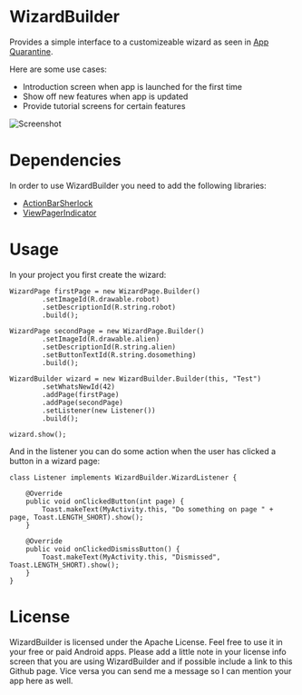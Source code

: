 WizardBuilder
=============

Provides a simple interface to a customizeable wizard as seen in <a href="https://play.google.com/store/apps/details?id=com.ramdroid.appquarantine" target="_blank">App Quarantine</a>.

Here are some use cases:

- Introduction screen when app is launched for the first time
- Show off new features when app is updated
- Provide tutorial screens for certain features

![Screenshot](https://github.com/ramdroid/WizardBuilder/raw/master/Screenshot.png "Example")

Dependencies
============

In order to use WizardBuilder you need to add the following libraries:

- <a href="http://actionbarsherlock.com/" target="_blank">ActionBarSherlock</a>
- <a href="http://viewpagerindicator.com/" target="_blank">ViewPagerIndicator</a>

Usage
=====

In your project you first create the wizard:

    WizardPage firstPage = new WizardPage.Builder()
            .setImageId(R.drawable.robot)
            .setDescriptionId(R.string.robot)
            .build();
    
    WizardPage secondPage = new WizardPage.Builder()
            .setImageId(R.drawable.alien)
            .setDescriptionId(R.string.alien)
            .setButtonTextId(R.string.dosomething)
            .build();
    
    WizardBuilder wizard = new WizardBuilder.Builder(this, "Test")
            .setWhatsNewId(42)
            .addPage(firstPage)
            .addPage(secondPage)
            .setListener(new Listener())
            .build();

    wizard.show();
    
And in the listener you can do some action when the user has clicked a button in a wizard page:
            
    class Listener implements WizardBuilder.WizardListener {

        @Override
        public void onClickedButton(int page) {
            Toast.makeText(MyActivity.this, "Do something on page " + page, Toast.LENGTH_SHORT).show();
        }

        @Override
        public void onClickedDismissButton() {
            Toast.makeText(MyActivity.this, "Dismissed", Toast.LENGTH_SHORT).show();
        }
    }
    

License
=======

WizardBuilder is licensed under the Apache License. Feel free to use it in your free or paid Android apps. Please add a little note in your license info screen that you are using WizardBuilder and if possible include a link to this Github page. Vice versa you can send me a message so I can mention your app here as well.